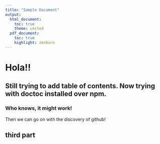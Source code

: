 ```yaml
---
title: "Sample Document"
output:
  html_document:
    toc: true
    theme: united
  pdf_document:
    toc: true
    highlight: zenburn
---
```


Hola!!
==============

Still trying to add table of contents. Now trying with doctoc installed over npm.
-----------


### Who knows, it might work! 

Then we can go on with the discovery of github!

## third part 
